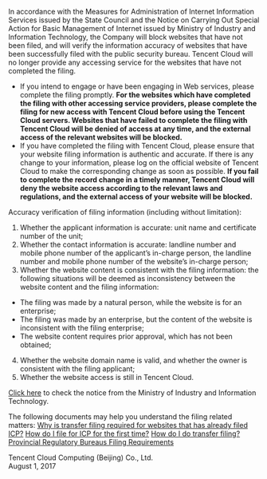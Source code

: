 In accordance with the Measures for Administration of Internet Information Services issued by the State Council and the Notice on Carrying Out Special Action for Basic Management of Internet issued by Ministry of Industry and Information Technology, the Company will block websites that have not been filed, and will verify the information accuracy of websites that have been successfully filed with the public security bureau. Tencent Cloud will no longer provide any accessing service for the websites that have not completed the filing. 
- If you intend to engage or have been engaging in Web services, please complete the filing promptly. **For the websites which have completed the filing with other accessing service providers, please complete the filing for new access with Tencent Cloud before using the Tencent Cloud servers. Websites that have failed to complete the filing with Tencent Cloud will be denied of access at any time, and the external access of the relevant websites will be blocked.**
- If you have completed the filing with Tencent Cloud, please ensure that your website filing information is authentic and accurate. If there is any change to your information, please log on the official website of Tencent Cloud to make the corresponding change as soon as possible. **If you fail to complete the record change in a timely manner, Tencent Cloud will deny the website access according to the relevant laws and regulations, and the external access of your website will be blocked.**

Accuracy verification of filing information (including without limitation): 
1. Whether the applicant information is accurate: unit name and certificate number of the unit; 
2. Whether the contact information is accurate: landline number and mobile phone number of the applicant’s in-charge person, the landline number and mobile phone number of the website’s in-charge person;
3. Whether the website content is consistent with the filing information: the following situations will be deemed as inconsistency between the website content and the filing information: 
 - The filing was made by a natural person, while the website is for an enterprise; 
 - The filing was made by an enterprise, but the content of the website is inconsistent with the filing enterprise; 
 - The website content requires prior approval, which has not been obtained; 
4. Whether the website domain name is valid, and whether the owner is consistent with the filing applicant; 
5. Whether the website access is still in Tencent Cloud.

[Click here](http://www.miitbeian.gov.cn/state/outPortal/moreLatestMessage.action;jsessionid=gBicXpRQBR3gPEkn38GbjKVkxjszydi_YBuicv3_AgOoKImP83Yy!-800395326) to check the notice from the Ministry of Industry and Information Technology.

The following documents may help you understand the filing related matters: 
[Why is transfer filing required for websites that has already filed ICP?](https://cloud.tencent.com/document/product/243/9591)
[How do I file for ICP for the first time?](https://cloud.tencent.com/document/product/243/9622)
[How do I do transfer filing?](https://cloud.tencent.com/document/product/243/9623)
[Provincial Regulatory Bureaus Filing Requirements](https://cloud.tencent.com/document/product/243/3474)

<div style=〃text-align:right〃>Tencent Cloud Computing (Beijing) Co., Ltd.</br>
August 1, 2017</div>
